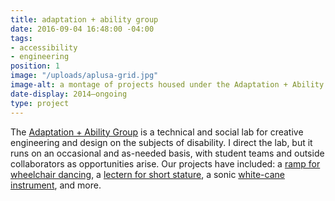 ```yaml
---
title: adaptation + ability group
date: 2016-09-04 16:48:00 -04:00
tags:
- accessibility
- engineering
position: 1
image: "/uploads/aplusa-grid.jpg"
image-alt: a montage of projects housed under the Adaptation + Ability group
date-display: 2014–ongoing
type: project
---
```


The [Adaptation + Ability Group](http://aplusa.org/) is a technical and social lab for creative engineering and design on the subjects of disability. I direct the lab, but it runs on an occasional and as-needed basis, with student teams and outside collaborators as opportunities arise. Our projects have included: a [ramp for wheelchair dancing](http://aplusa.org/projects/ramp-alice-sheppard/), a [lectern for short stature](http://aplusa.org/projects/alterpodium-amanda-cachia/), a sonic [white-cane instrument](http://aplusa.org/projects/acoustic-mobility-device-carmen-papalia/), and more.
